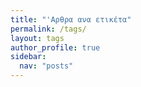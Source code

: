 ```yaml
---
title: "'Αρθρα ανα ετικέτα"
permalink: /tags/
layout: tags
author_profile: true
sidebar:
  nav: "posts"
---
```

